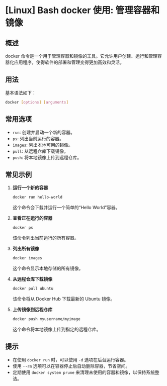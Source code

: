 # [Linux] Bash docker 使用: 管理容器和镜像

## 概述
docker 命令是一个用于管理容器和镜像的工具。它允许用户创建、运行和管理容器化应用程序，使得软件的部署和管理变得更加高效和灵活。

## 用法
基本语法如下：
```bash
docker [options] [arguments]
```

## 常用选项
- `run`: 创建并启动一个新的容器。
- `ps`: 列出当前运行的容器。
- `images`: 列出本地可用的镜像。
- `pull`: 从远程仓库下载镜像。
- `push`: 将本地镜像上传到远程仓库。

## 常见示例
1. **运行一个新的容器**
   ```bash
   docker run hello-world
   ```
   这个命令会下载并运行一个简单的“Hello World”容器。

2. **查看正在运行的容器**
   ```bash
   docker ps
   ```
   该命令列出当前运行的所有容器。

3. **列出所有镜像**
   ```bash
   docker images
   ```
   这个命令显示本地存储的所有镜像。

4. **从远程仓库下载镜像**
   ```bash
   docker pull ubuntu
   ```
   该命令将从 Docker Hub 下载最新的 Ubuntu 镜像。

5. **上传镜像到远程仓库**
   ```bash
   docker push myusername/myimage
   ```
   这个命令将本地镜像上传到指定的远程仓库。

## 提示
- 在使用 `docker run` 时，可以使用 `-d` 选项在后台运行容器。
- 使用 `--rm` 选项可以在容器停止后自动删除容器，节省空间。
- 定期使用 `docker system prune` 来清理未使用的容器和镜像，以保持系统整洁。